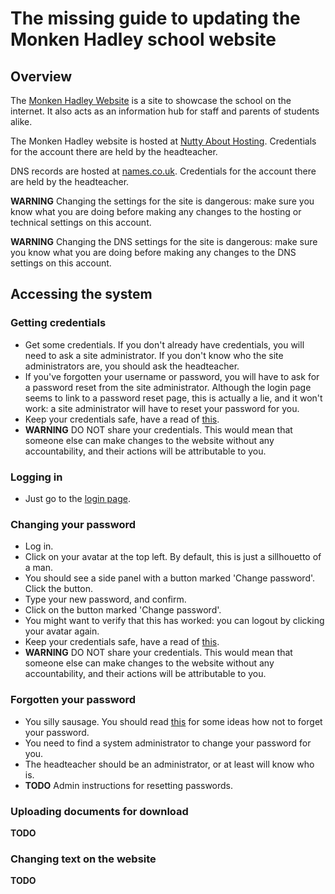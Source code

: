 # The missing guide to updating the Monken Hadley school website

## Overview

The [Monken Hadley Website](https://monkenhadley.barnet.sch.uk) is a site to showcase the school on the internet. It also acts as an information hub for staff and parents of students alike.

The Monken Hadley website is hosted at [Nutty About Hosting](https://www.nuttyabouthosting.co.uk). Credentials for the account there are held by the headteacher.

DNS records are hosted at [names.co.uk](https://login.names.co.uk/login). Credentials for the account there are held by the headteacher. 

**WARNING** Changing the settings for the site is dangerous: make sure you know what you are doing before making any changes to the hosting or technical settings on this account.

**WARNING** Changing the DNS settings for the site is dangerous: make sure you know what you are doing before making any changes to the DNS settings on this account.

## Accessing the system

### Getting credentials

* Get some credentials. If you don't already have credentials, you will need to ask a site administrator. If you don't know who the site administrators are, you should ask the headteacher.
* If you've forgotten your username or password, you will have to ask for a password reset from the site administrator. Although the login page seems to link to a password reset page, this is actually a lie, and it won't work: a site administrator will have to reset your password for you.
* Keep your credentials safe, have a read of [this](./security.md).
* **WARNING** DO NOT share your credentials. This would mean that someone else can make changes to the website without any accountability, and their actions will be attributable to you.

### Logging in

* Just go to the [login page](https://monkenhadley.barnet.sch.uk/umbraco).

### Changing your password

* Log in.
* Click on your avatar at the top left. By default, this is just a sillhouetto of a man.
* You should see a side panel with a button marked 'Change password'. Click the button.
* Type your new password, and confirm.
* Click on the button marked 'Change password'.
* You might want to verify that this has worked: you can logout by clicking your avatar again.
* Keep your credentials safe, have a read of [this](./security.md).
* **WARNING** DO NOT share your credentials. This would mean that someone else can make changes to the website without any accountability, and their actions will be attributable to you.

### Forgotten your password

* You silly sausage. You should read [this](./security.md) for some ideas how not to forget your password.
* You need to find a system administrator to change your password for you.
* The headteacher should be an administrator, or at least will know who is.
* **TODO** Admin instructions for resetting passwords.

### Uploading documents for download

**TODO**

### Changing text on the website

**TODO**
